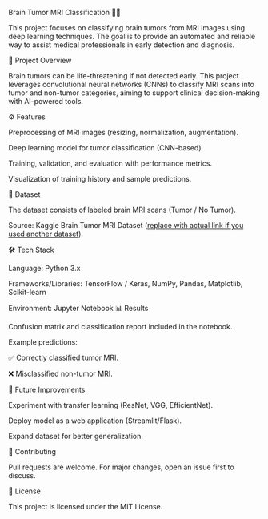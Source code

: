 Brain Tumor MRI Classification 🧠🩻

This project focuses on classifying brain tumors from MRI images using deep learning techniques. The goal is to provide an automated and reliable way to assist medical professionals in early detection and diagnosis.

📌 Project Overview

Brain tumors can be life-threatening if not detected early. This project leverages convolutional neural networks (CNNs) to classify MRI scans into tumor and non-tumor categories, aiming to support clinical decision-making with AI-powered tools.

⚙️ Features

Preprocessing of MRI images (resizing, normalization, augmentation).

Deep learning model for tumor classification (CNN-based).

Training, validation, and evaluation with performance metrics.

Visualization of training history and sample predictions.

📂 Dataset

The dataset consists of labeled brain MRI scans (Tumor / No Tumor).

Source: Kaggle Brain Tumor MRI Dataset
 ([replace with actual link if you used another dataset](https://www.kaggle.com/datasets/masoudnickparvar/brain-tumor-mri-dataset)).

🛠️ Tech Stack

Language: Python 3.x

Frameworks/Libraries: TensorFlow / Keras, NumPy, Pandas, Matplotlib, Scikit-learn

Environment: Jupyter Notebook
📊 Results

Confusion matrix and classification report included in the notebook.

Example predictions:

✅ Correctly classified tumor MRI.

❌ Misclassified non-tumor MRI.

📌 Future Improvements

Experiment with transfer learning (ResNet, VGG, EfficientNet).

Deploy model as a web application (Streamlit/Flask).

Expand dataset for better generalization.

🤝 Contributing

Pull requests are welcome. For major changes, open an issue first to discuss.

📜 License

This project is licensed under the MIT License.
